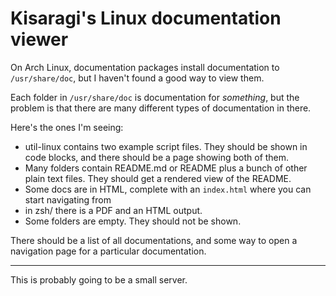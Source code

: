 # Kisaragi's Linux documentation viewer

On Arch Linux, documentation packages install documentation to `/usr/share/doc`, but I haven't found a good way to view them.

Each folder in `/usr/share/doc` is documentation for *something*, but the problem is that there are many different types of documentation in there.

Here's the ones I'm seeing:

- util-linux contains two example script files. They should be shown in code blocks, and there should be a page showing both of them.
- Many folders contain README.md or README plus a bunch of other plain text files. They should get a rendered view of the README.
- Some docs are in HTML, complete with an `index.html` where you can start navigating from
- in zsh/ there is a PDF and an HTML output.
- Some folders are empty. They should not be shown.

There should be a list of all documentations, and some way to open a navigation page for a particular documentation.

<hr>

This is probably going to be a small server.
